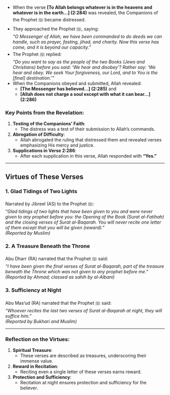 - When the verse **[To Allah belongs whatever is in the heavens and whatever is in the earth...] (2:284)** was revealed, the Companions of the Prophet ﷺ became distressed.  
- They approached the Prophet ﷺ, saying:  
  *“O Messenger of Allah, we have been commanded to do deeds we can handle, such as prayer, fasting, jihad, and charity. Now this verse has come, and it is beyond our capacity.”*  
- The Prophet ﷺ replied:  
  *“Do you want to say as the people of the two Books (Jews and Christians) before you said: ‘We hear and disobey’? Rather say: ‘We hear and obey. We seek Your forgiveness, our Lord, and to You is the [final] destination.’”*  
- When the Companions obeyed and submitted, Allah revealed:  
  - **[The Messenger has believed...] (2:285)** and  
  - **[Allah does not charge a soul except with what it can bear...] (2:286)**  

### **Key Points from the Revelation**:  
1. **Testing of the Companions' Faith**:  
   - The distress was a test of their submission to Allah’s commands.  
2. **Abrogation of Difficulty**:  
   - Allah abrogated the ruling that distressed them and revealed verses emphasizing His mercy and justice.  
3. **Supplications in Verse 2:286**:  
   - After each supplication in this verse, Allah responded with **“Yes.”**  

---

## **Virtues of These Verses**  

### **1. Glad Tidings of Two Lights**  
Narrated by Jibreel (AS) to the Prophet ﷺ:  
*“Glad tidings of two lights that have been given to you and were never given to any prophet before you: the Opening of the Book (Surat al-Fatihah) and the closing verses of Surat al-Baqarah. You will never recite one letter of them except that you will be given (reward).”*  
*(Reported by Muslim)*  

### **2. A Treasure Beneath the Throne**  
Abu Dharr (RA) narrated that the Prophet ﷺ said:  
*“I have been given the final verses of Surat al-Baqarah, part of the treasure beneath the Throne which was not given to any prophet before me.”*  
*(Reported by Ahmad; classed as sahih by al-Albani)*  

### **3. Sufficiency at Night**  
Abu Mas’ud (RA) narrated that the Prophet ﷺ said:  
*“Whoever recites the last two verses of Surat al-Baqarah at night, they will suffice him.”*  
*(Reported by Bukhari and Muslim)*  

---

### **Reflection on the Virtues**:  
1. **Spiritual Treasure**:  
   - These verses are described as treasures, underscoring their immense value.  
2. **Reward in Recitation**:  
   - Reciting even a single letter of these verses earns reward.  
3. **Protection and Sufficiency**:  
   - Recitation at night ensures protection and sufficiency for the believer.  